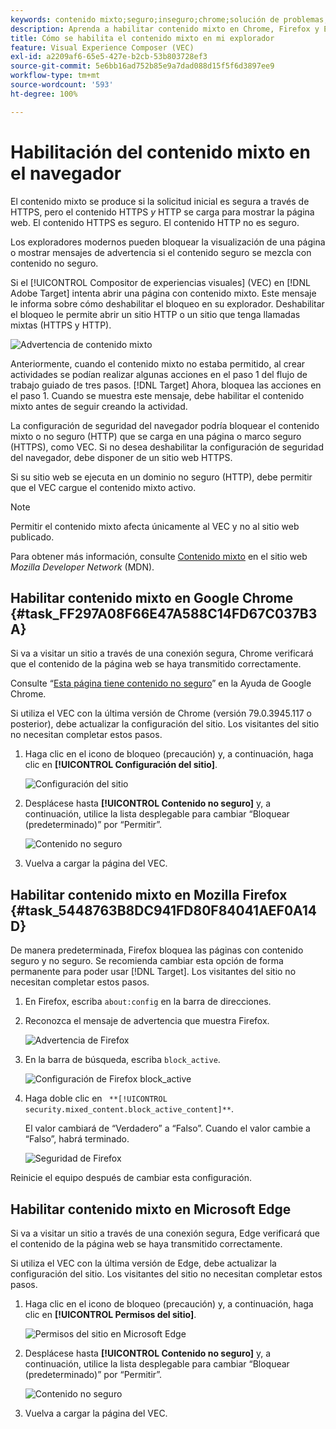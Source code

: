 ```yaml
---
keywords: contenido mixto;seguro;inseguro;chrome;solución de problemas;vec;compositor de experiencias visuales;no seguro;http;https;firefox;internet explorer
description: Aprenda a habilitar contenido mixto en Chrome, Firefox y Edge. Puede habilitar el contenido mixto cuando un explorador bloquee la visualización de una página porque el contenido seguro se mezcla con no seguro.
title: Cómo se habilita el contenido mixto en mi explorador
feature: Visual Experience Composer (VEC)
exl-id: a2209af6-65e5-427e-b2cb-53b803728ef3
source-git-commit: 5e6bb16ad752b85e9a7dad088d15f5f6d3897ee9
workflow-type: tm+mt
source-wordcount: '593'
ht-degree: 100%

---
```


# Habilitación del contenido mixto en el navegador

El contenido mixto se produce si la solicitud inicial es segura a través de HTTPS, pero el contenido HTTPS *y* HTTP se carga para mostrar la página web. El contenido HTTPS es seguro. El contenido HTTP no es seguro.

Los exploradores modernos pueden bloquear la visualización de una página o mostrar mensajes de advertencia si el contenido seguro se mezcla con contenido no seguro.

Si el [!UICONTROL Compositor de experiencias visuales] (VEC) en [!DNL Adobe Target] intenta abrir una página con contenido mixto. Este mensaje le informa sobre cómo deshabilitar el bloqueo en su explorador. Deshabilitar el bloqueo le permite abrir un sitio HTTP o un sitio que tenga llamadas mixtas (HTTPS y HTTP).

![Advertencia de contenido mixto](/help/main/c-experiences/c-visual-experience-composer/r-troubleshoot-composer/assets/mixed_content_warning.png)

Anteriormente, cuando el contenido mixto no estaba permitido, al crear actividades se podían realizar algunas acciones en el paso 1 del flujo de trabajo guiado de tres pasos. [!DNL Target] Ahora, bloquea las acciones en el paso 1. Cuando se muestra este mensaje, debe habilitar el contenido mixto antes de seguir creando la actividad.

La configuración de seguridad del navegador podría bloquear el contenido mixto o no seguro (HTTP) que se carga en una página o marco seguro (HTTPS), como VEC. Si no desea deshabilitar la configuración de seguridad del navegador, debe disponer de un sitio web HTTPS.

Si su sitio web se ejecuta en un dominio no seguro (HTTP), debe permitir que el VEC cargue el contenido mixto activo.

>[!NOTE]
>
>Permitir el contenido mixto afecta únicamente al VEC y no al sitio web publicado.

Para obtener más información, consulte [Contenido mixto](https://developer.mozilla.org/en-US/docs/Web/Security/Mixed_content) en el sitio web *Mozilla Developer Network* (MDN).

## Habilitar contenido mixto en Google Chrome {#task_FF297A08F66E47A588C14FD67C037B3A}

Si va a visitar un sitio a través de una conexión segura, Chrome verificará que el contenido de la página web se haya transmitido correctamente.

Consulte “[Esta página tiene contenido no seguro](https://support.google.com/chrome/answer/1342714?hl=es)” en la Ayuda de Google Chrome.

Si utiliza el VEC con la última versión de Chrome (versión 79.0.3945.117 o posterior), debe actualizar la configuración del sitio. Los visitantes del sitio no necesitan completar estos pasos.

1. Haga clic en el icono de bloqueo (precaución) y, a continuación, haga clic en **[!UICONTROL Configuración del sitio]**.

   ![Configuración del sitio](/help/main/c-experiences/c-visual-experience-composer/r-troubleshoot-composer/assets/site-settings.png)

1. Desplácese hasta **[!UICONTROL Contenido no seguro]** y, a continuación, utilice la lista desplegable para cambiar “Bloquear (predeterminado)” por “Permitir”.

   ![Contenido no seguro](/help/main/c-experiences/c-visual-experience-composer/r-troubleshoot-composer/assets/insecure-content.png)

1. Vuelva a cargar la página del VEC.

## Habilitar contenido mixto en Mozilla Firefox {#task_5448763B8DC941FD80F84041AEF0A14D}

De manera predeterminada, Firefox bloquea las páginas con contenido seguro y no seguro. Se recomienda cambiar esta opción de forma permanente para poder usar [!DNL Target]. Los visitantes del sitio no necesitan completar estos pasos.

1. En Firefox, escriba `about:config` en la barra de direcciones.
1. Reconozca el mensaje de advertencia que muestra Firefox.

   ![Advertencia de Firefox](/help/main/c-experiences/c-visual-experience-composer/r-troubleshoot-composer/assets/firefox.png)

1. En la barra de búsqueda, escriba `block_active`.

   ![Configuración de Firefox block_active](/help/main/c-experiences/c-visual-experience-composer/r-troubleshoot-composer/assets/firefox3.png)

1. Haga doble clic en ` **[!UICONTROL security.mixed_content.block_active_content]**`.

   El valor cambiará de “Verdadero” a “Falso”. Cuando el valor cambie a “Falso”, habrá terminado.

   ![Seguridad de Firefox](/help/main/c-experiences/c-visual-experience-composer/r-troubleshoot-composer/assets/firefox2.png)

Reinicie el equipo después de cambiar esta configuración.

## Habilitar contenido mixto en Microsoft Edge

Si va a visitar un sitio a través de una conexión segura, Edge verificará que el contenido de la página web se haya transmitido correctamente.

Si utiliza el VEC con la última versión de Edge, debe actualizar la configuración del sitio. Los visitantes del sitio no necesitan completar estos pasos.

1. Haga clic en el icono de bloqueo (precaución) y, a continuación, haga clic en **[!UICONTROL Permisos del sitio]**.

   ![Permisos del sitio en Microsoft Edge](/help/main/c-experiences/c-visual-experience-composer/r-troubleshoot-composer/assets/ms-edge.png)

1. Desplácese hasta **[!UICONTROL Contenido no seguro]** y, a continuación, utilice la lista desplegable para cambiar “Bloquear (predeterminado)” por “Permitir”.

   ![Contenido no seguro](/help/main/c-experiences/c-visual-experience-composer/r-troubleshoot-composer/assets/ms-edge-2.png)

1. Vuelva a cargar la página del VEC.
